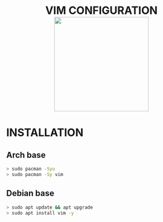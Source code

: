 <h1 align="center">VIM CONFIGURATION<br><img src="https://i.ibb.co/F3dgM7J/1022px-Vimlogo-svg.png" width="250px"></h1>

# INSTALLATION
## Arch base
```bash
> sudo pacman -Syu
> sudo pacman -Sy vim
```
## Debian base
```bash
> sudo apt update && apt upgrade
> sudo apt install vim -y
```